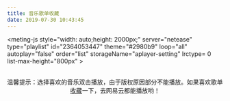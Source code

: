 ```yaml
---
title: 音乐歌单收藏
date: 2019-07-30 10:43:45
---
```


<link rel="stylesheet" href="https://cdn.jsdelivr.net/npm/aplayer/dist/APlayer.min.css">

<script src="https://cdn.jsdelivr.net/npm/aplayer/dist/APlayer.min.js"></script>
<!-- require MetingJS -->

<script src="https://cdn.jsdelivr.net/npm/meting@2/dist/Meting.min.js"></script>
<meting-js style=&quot;width: auto;height: 2000px;&quot;
    server=&quot;netease&quot;
    type=&quot;playlist&quot;
    id=&quot;2364053447&quot;
    theme=&quot;#2980b9&quot;
    loop=&quot;all&quot;
    autoplay=&quot;false&quot;
    order=&quot;list&quot;
    storageName=&quot;aplayer-setting&quot;
    lrctype= 0
    list-max-height=&quot;800px&quot;
    >

</meting-js>

<p style="text-align:center;margin-top:30px"><span style="font-size:14px">温馨提示：选择喜欢的音乐双击播放，由于版权原因部分不能播放。如果喜欢歌单<a href="https://music.163.com/#/user/home?id=132033817" target="_blank" rel="noopener">收藏</a>一下，去网易云都能播放哟！<span></span></span></p>